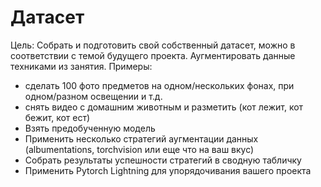 # Датасет

Цель:
Собрать и подготовить свой собственный датасет, можно в соответствии с темой будущего проекта. Аугментировать данные техниками из занятия. Примеры:

- сделать 100 фото предметов на одном/нескольких фонах, при одном/разном освещении и т.д.
- снять видео с домашним животным и разметить (кот лежит, кот бежит, кот ест)
- Взять предобученную модель
- Применить несколько стратегий аугментации данных (albumentations, torchvision или еще что на ваш вкус)
- Собрать результаты успешности стратегий в сводную табличку
- Применить Pytorch Lightning для упорядочивания вашего проекта

